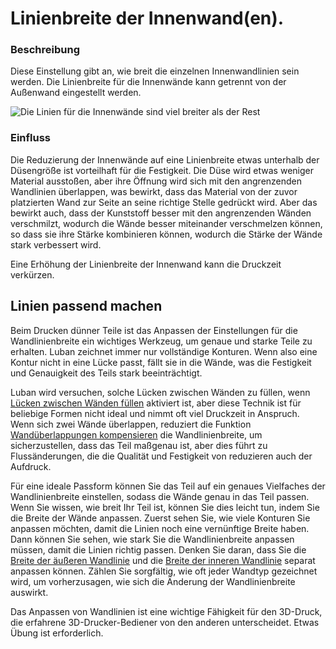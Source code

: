 Linienbreite der Innenwand(en).
====
### **Beschreibung**
Diese Einstellung gibt an, wie breit die einzelnen Innenwandlinien sein werden. Die Linienbreite für die Innenwände kann getrennt von der Außenwand eingestellt werden.

![Die Linien für die Innenwände sind viel breiter als der Rest](../images/wall_line_width_x.png)

### **Einfluss**
Die Reduzierung der Innenwände auf eine Linienbreite etwas unterhalb der Düsengröße ist vorteilhaft für die Festigkeit. Die Düse wird etwas weniger Material ausstoßen, aber ihre Öffnung wird sich mit den angrenzenden Wandlinien überlappen, was bewirkt, dass das Material von der zuvor platzierten Wand zur Seite an seine richtige Stelle gedrückt wird. Aber das bewirkt auch, dass der Kunststoff besser mit den angrenzenden Wänden verschmilzt, wodurch die Wände besser miteinander verschmelzen können, so dass sie ihre Stärke kombinieren können, wodurch die Stärke der Wände stark verbessert wird.

Eine Erhöhung der Linienbreite der Innenwand kann die Druckzeit verkürzen.

Linien passend machen
----
Beim Drucken dünner Teile ist das Anpassen der Einstellungen für die Wandlinienbreite ein wichtiges Werkzeug, um genaue und starke Teile zu erhalten. Luban zeichnet immer nur vollständige Konturen. Wenn also eine Kontur nicht in eine Lücke passt, fällt sie in die Wände, was die Festigkeit und Genauigkeit des Teils stark beeinträchtigt.

Luban wird versuchen, solche Lücken zwischen Wänden zu füllen, wenn [Lücken zwischen Wänden füllen](../shell/fill_perimeter_gaps.md) aktiviert ist, aber diese Technik ist für beliebige Formen nicht ideal und nimmt oft viel Druckzeit in Anspruch. Wenn sich zwei Wände überlappen, reduziert die Funktion [Wandüberlappungen kompensieren](../shell/travel_compensate_overlapping_walls_enabled.md) die Wandlinienbreite, um sicherzustellen, dass das Teil maßgenau ist, aber dies führt zu Flussänderungen, die die Qualität und Festigkeit von reduzieren auch der Aufdruck.

Für eine ideale Passform können Sie das Teil auf ein genaues Vielfaches der Wandlinienbreite einstellen, sodass die Wände genau in das Teil passen. Wenn Sie wissen, wie breit Ihr Teil ist, können Sie dies leicht tun, indem Sie die Breite der Wände anpassen. Zuerst sehen Sie, wie viele Konturen Sie anpassen möchten, damit die Linien noch eine vernünftige Breite haben. Dann können Sie sehen, wie stark Sie die Wandlinienbreite anpassen müssen, damit die Linien richtig passen. Denken Sie daran, dass Sie die [Breite der äußeren Wandlinie](wall_line_width_0.md) und die [Breite der inneren Wandlinie](wall_line_width_x.md) separat anpassen können. Zählen Sie sorgfältig, wie oft jeder Wandtyp gezeichnet wird, um vorherzusagen, wie sich die Änderung der Wandlinienbreite auswirkt.

Das Anpassen von Wandlinien ist eine wichtige Fähigkeit für den 3D-Druck, die erfahrene 3D-Drucker-Bediener von den anderen unterscheidet. Etwas Übung ist erforderlich.